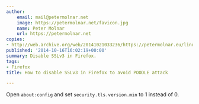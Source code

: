 ```yaml
---
author:
    email: mail@petermolnar.net
    image: https://petermolnar.net/favicon.jpg
    name: Peter Molnar
    url: https://petermolnar.net
copies:
- http://web.archive.org/web/20141021033236/https://petermolnar.eu/linux-tech-coding/how-to-disable-sslv3-in-firefox-to-avoid-poodle-attack/
published: '2014-10-16T16:02:19+00:00'
summary: Disable SSLv3 in Firefox.
tags:
- Firefox
title: How to disable SSLv3 in Firefox to avoid POODLE attack

---
```


Open `about:config` and set `security.tls.version.min` to 1 instead of
0.